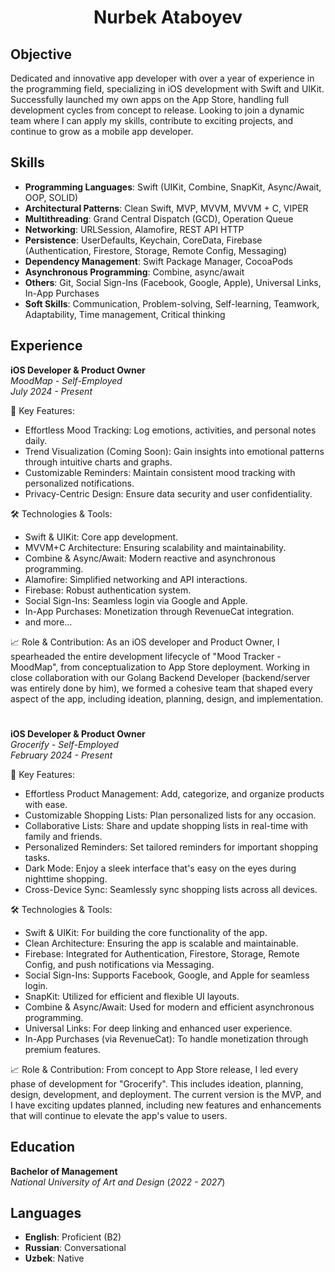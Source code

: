 <h1 align="center">Nurbek Ataboyev</h1>

## Objective

Dedicated and innovative app developer with over a year of experience in the programming field, specializing in iOS development with Swift and UIKit. Successfully launched my own apps on the App Store, handling full development cycles from concept to release. Looking to join a dynamic team where I can apply my skills, contribute to exciting projects, and continue to grow as a mobile app developer.

## Skills

- **Programming Languages**: Swift (UIKit, Combine, SnapKit, Async/Await, OOP, SOLID)
- **Architectural Patterns**: Clean Swift, MVP, MVVM, MVVM + C, VIPER
- **Multithreading**: Grand Central Dispatch (GCD), Operation Queue
- **Networking**: URLSession, Alamofire, REST API HTTP
- **Persistence**: UserDefaults, Keychain, CoreData, Firebase (Authentication, Firestore, Storage, Remote Config, Messaging)
- **Dependency Management**: Swift Package Manager, CocoaPods
- **Asynchronous Programming**: Combine, async/await
- **Others**: Git, Social Sign-Ins (Facebook, Google, Apple), Universal Links, In-App Purchases
- **Soft Skills**: Communication, Problem-solving, Self-learning, Teamwork, Adaptability, Time management, Critical thinking

## Experience

**iOS Developer & Product Owner**  
*MoodMap - Self-Employed*  
_July 2024 - Present_

🌟 Key Features:
- Effortless Mood Tracking: Log emotions, activities, and personal notes daily.
- Trend Visualization (Coming Soon): Gain insights into emotional patterns through intuitive charts and graphs.
- Customizable Reminders: Maintain consistent mood tracking with personalized notifications.
- Privacy-Centric Design: Ensure data security and user confidentiality.

🛠️ Technologies & Tools:
- Swift & UIKit: Core app development.
- MVVM+C Architecture: Ensuring scalability and maintainability.
- Combine & Async/Await: Modern reactive and asynchronous programming.
- Alamofire: Simplified networking and API interactions.
- Firebase: Robust authentication system.
- Social Sign-Ins: Seamless login via Google and Apple.
- In-App Purchases: Monetization through RevenueCat integration.
- and more...

📈 Role & Contribution:
As an iOS developer and Product Owner, I spearheaded the entire development lifecycle of "Mood Tracker - MoodMap", from conceptualization to App Store deployment. Working in close collaboration with our Golang Backend Developer (backend/server was entirely done by him), we formed a cohesive team that shaped every aspect of the app, including ideation, planning, design, and implementation.

#

**iOS Developer & Product Owner**  
*Grocerify - Self-Employed*  
_February 2024 - Present_

🌟 Key Features:
- Effortless Product Management: Add, categorize, and organize products with ease.
- Customizable Shopping Lists: Plan personalized lists for any occasion.
- Collaborative Lists: Share and update shopping lists in real-time with family and friends.
- Personalized Reminders: Set tailored reminders for important shopping tasks.
- Dark Mode: Enjoy a sleek interface that's easy on the eyes during nighttime shopping.
- Cross-Device Sync: Seamlessly sync shopping lists across all devices.

🛠️ Technologies & Tools:
- Swift & UIKit: For building the core functionality of the app.
- Clean Architecture: Ensuring the app is scalable and maintainable.
- Firebase: Integrated for Authentication, Firestore, Storage, Remote Config, and push notifications via Messaging.
- Social Sign-Ins: Supports Facebook, Google, and Apple for seamless login.
- SnapKit: Utilized for efficient and flexible UI layouts.
- Combine & Async/Await: Used for modern and efficient asynchronous programming.
- Universal Links: For deep linking and enhanced user experience.
- In-App Purchases (via RevenueCat): To handle monetization through premium features.

📈 Role & Contribution:
From concept to App Store release, I led every phase of development for "Grocerify". This includes ideation, planning, design, development, and deployment. The current version is the MVP, and I have exciting updates planned, including new features and enhancements that will continue to elevate the app's value to users.

## Education

**Bachelor of Management**  
_National University of Art and Design_  (_2022 - 2027_)

## Languages

- **English**: Proficient (B2)
- **Russian**: Conversational
- **Uzbek**: Native
